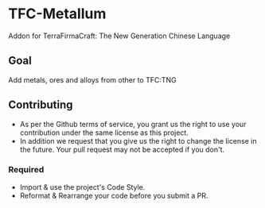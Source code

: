 # TFC-Metallum
Addon for TerraFirmaCraft: The New Generation Chinese Language

## Goal
Add metals, ores and alloys from other to TFC:TNG

## Contributing

+ As per the Github terms of service, you grant us the right to use your contribution
  under the same license as this project.
+ In addition we request that you give us the right to change the license in the future.
  Your pull request may not be accepted if you don't.
  
### Required

+ Import & use the project's Code Style.
+ Reformat & Rearrange your code before you submit a PR.

